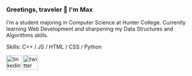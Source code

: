 ### Greetings, traveler 👋 I'm Max
I'm a student majoring in Computer Science at Hunter College. Currently learning Web Development and sharpening my Data Structures and Algorithms skills.

Skills: C++ / JS / HTML / CSS / Python



[<img src='https://cdn.jsdelivr.net/npm/simple-icons@3.0.1/icons/linkedin.svg' alt='linkedin' height='40'>](https://www.linkedin.com/in/maxmeyaev/)  [<img src='https://cdn.jsdelivr.net/npm/simple-icons@3.0.1/icons/twitter.svg' alt='twitter' height='40'>](https://twitter.com/maxnonchalant)  



